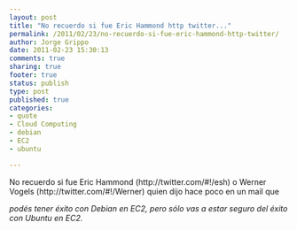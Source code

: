 ```yaml
--- 
layout: post
title: "No recuerdo si fue Eric Hammond http twitter..."
permalink: /2011/02/23/no-recuerdo-si-fue-eric-hammond-http-twitter/
author: Jorge Grippo
date: 2011-02-23 15:30:13
comments: true
sharing: true
footer: true
status: publish
type: post
published: true
categories: 
- quote
- Cloud Computing
- debian
- EC2
- ubuntu

---
```

<!-- 171 -->
<p>No recuerdo si fue Eric Hammond (http://twitter.com/#!/esh) o Werner Vogels (http://twitter.com/#!/Werner) quien dijo hace poco en un mail que</p><cite>podés tener éxito con Debian en EC2, pero sólo vas a estar seguro del éxito con Ubuntu en EC2.</cite>

